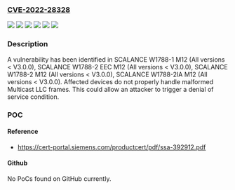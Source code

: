 ### [CVE-2022-28328](https://cve.mitre.org/cgi-bin/cvename.cgi?name=CVE-2022-28328)
![](https://img.shields.io/static/v1?label=Product&message=SCALANCE%20W1788-1%20M12&color=blue)
![](https://img.shields.io/static/v1?label=Product&message=SCALANCE%20W1788-2%20EEC%20M12&color=blue)
![](https://img.shields.io/static/v1?label=Product&message=SCALANCE%20W1788-2%20M12&color=blue)
![](https://img.shields.io/static/v1?label=Product&message=SCALANCE%20W1788-2IA%20M12&color=blue)
![](https://img.shields.io/static/v1?label=Version&message=n%2Fa&color=blue)
![](https://img.shields.io/static/v1?label=Vulnerability&message=CWE-20%3A%20Improper%20Input%20Validation&color=brighgreen)

### Description

A vulnerability has been identified in SCALANCE W1788-1 M12 (All versions < V3.0.0), SCALANCE W1788-2 EEC M12 (All versions < V3.0.0), SCALANCE W1788-2 M12 (All versions < V3.0.0), SCALANCE W1788-2IA M12 (All versions < V3.0.0). Affected devices do not properly handle malformed Multicast LLC frames. This could allow an attacker to trigger a denial of service condition.

### POC

#### Reference
- https://cert-portal.siemens.com/productcert/pdf/ssa-392912.pdf

#### Github
No PoCs found on GitHub currently.

